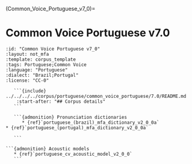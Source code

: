 
(Common_Voice_Portuguese_v7_0)=
# Common Voice Portuguese v7.0

``````{corpus} Common Voice Portuguese v7.0
:id: "Common Voice Portuguese v7_0"
:layout: not_mfa
:template: corpus_template
:tags: Portuguese;Common Voice
:language: "Portuguese"
:dialect: "Brazil;Portugal"
:license: "CC-0"

   ```{include} ../../../../corpus/portuguese/common_voice_portuguese/7.0/README.md
    :start-after: "## Corpus details"
   ```

   ```{admonition} Pronunciation dictionaries
      * {ref}`portuguese_(brazil)_mfa_dictionary_v2_0_0a`
* {ref}`portuguese_(portugal)_mfa_dictionary_v2_0_0a`

   ```

```{admonition} Acoustic models
   * {ref}`portuguese_cv_acoustic_model_v2_0_0`
   ```
``````
